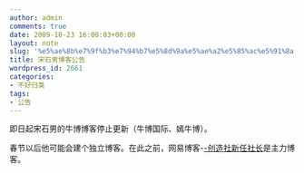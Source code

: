 ```yaml
---
author: admin
comments: true
date: 2009-10-23 16:00:03+00:00
layout: note
slug: '%e5%ae%8b%e7%9f%b3%e7%94%b7%e5%8d%9a%e5%ae%a2%e5%85%ac%e5%91%8a'
title: 宋石男博客公告
wordpress_id: 2661
categories:
- 不好归类
tags:
- 公告
---
```


即日起宋石男的牛博博客停止更新（牛博国际、嫣牛博）。

春节以后他可能会建个独立博客。在此之前，网易博客-[-创造社新任社长](http://ssnly100.blog.163.com/blog/)是主力博客。
